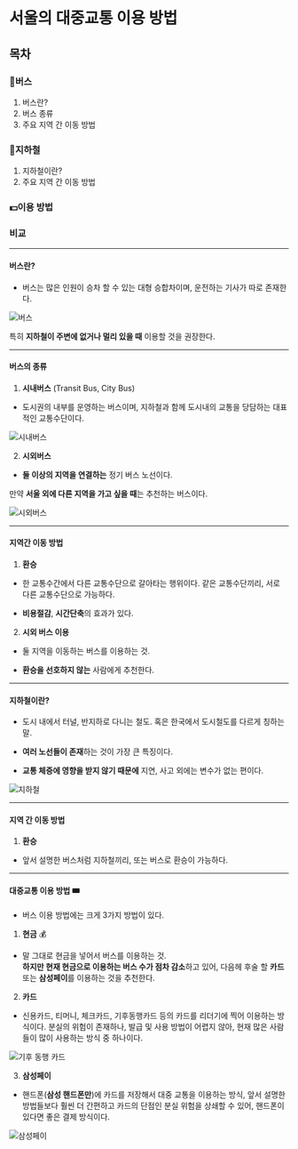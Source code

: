 # 서울의 대중교통 이용 방법

## 목차 

### 🚌버스
1. 버스란?
2. 버스 종류
3. 주요 지역 간 이동 방법

### 🚊지하철
1. 지하철이란?
2. 주요 지역 간 이동 방법

### 💵이용 방법

### 비교

----------


#### 버스란?

- 버스는 많은 인원이 승차 할 수 있는 대형 승합차이며, 운전하는 기사가 따로 존재한다.

![버스](<https://i.namu.wiki/i/rhFgOP8jLY_uGVj6M4sg8oqMclWD-dwtZ78alXUAqcaXu1qleTlH_pqN3COk1gQuaANBIIIimgQcEwNmdU8RKRdEmhLppLhs7wDaWN2kBo1EnMjj7XRXuUHJ476KykSpanYGyJXTqGc7cNsshHE3TQ.webp>)

특히 __지하철이 주변에 없거나 멀리 있을 때__ 이용할 것을 권장한다.

---

#### 버스의 종류

1. **시내버스** (Transit Bus, City Bus)

- 도시권의 내부를 운영하는 버스이며, 지하철과 함께 도시내의 교통을 당담하는 대표적인 교통수단이다.

![시내버스](<https://i.namu.wiki/i/CIkoYmwTUieDR1H72x5dKEL2oHwHjVjoK0BYb4-p-4PSQmRVeBKWup9PwTfz7C08xUF-VneQLrItcWdZqKdTX4V72h6M38l-CivvDZnPrD_O5SCIZPVFaEOd-BzuEqV0fO76EvmMH7aBulVS6eg--g.webp>)


2. **시외버스**

- **둘 이상의 지역을 연결하는** 정기 버스 노선이다.

만약 **서울 외에 다른 지역을 가고 싶을 때**는 추천하는 버스이다.

![시외버스](<https://i.namu.wiki/i/nd3LETcBv_YlhkliKryalYwb196ryaxMQ5s1GANA0_PDMwYPiGa-BVuXyBpFVGnPJCqHLXBY0XQ6mWDohiY5k25beV-6iloideLw3zxtf6DF-15K2Vk-9ShQoMH5SPAA-4mfziwgOxyJxdjBB48GkA.webp>)

------

#### **지역간 이동 방법**

1. **환승**

- 한 교통수간에서 다른 교통수단으로 갈아타는 행위이다.
같은 교통수단끼리, 서로 다른 교통수단으로 가능하다.

- **비용절감**, **시간단축**의 효과가 있다.

2. **시외 버스 이용**

- 둘 지역을 이동하는 버스를 이용하는 것.

- __환승을 선호하지 않는__ 사람에게 추천한다.


----

#### **지하철이란?**

- 도시 내에서 터널, 반지하로 다니는 철도. 혹은 한국에서 도시철도를 다르게 칭하는 말.

- **여러 노선들이 존재**하는 것이 가장 큰 특징이다.

- __교통 체증에 영향을 받지 않기 때문에__ 지연, 사고 외에는 변수가 없는 편이다.


![지하철](<https://i.namu.wiki/i/xEBNEFl9URy8AKZWarL99-8LI6lB-fMH1NxEjO4qtpINgn6JOzb4WlqGclsKWNUbAYx5ha_qblzQoILExP7LdoV9QM1zbDjHtEP4NwaDByvlho59vxP-oLVHwWZGasHgLW3GkkdkaOc8-k5R-bKVwQ.webp>)

----

#### 지역 간 이동 방법

1. **환승**

- 앞서 설명한 버스처럼 지하철끼리, 또는 버스로 환승이 가능하다.

---

#### 대중교통 이용 방법 🎟️

- 버스 이용 방법에는 크게 3가지 방법이 있다.

1. **현금** 💰

- 말 그대로 현금을 넣어서 버스를 이용하는 것.<br>
**하지만 현재 현금으로 이용하는 버스 수가 점차 감소**하고 있어, 다음헤 후술 할 **카드** 또는 **삼성페이**를 이용하는 것을 추천한다.

2. **카드**

- 신용카드, 티머니, 체크카드, 기후동행카드 등의 카드를 리더기에 찍어 이용하는 방식이다.
분실의 위험이 존재하나,
발급 및 사용 방법이 어렵지 않아, 현재 많은 사람들이 많이 사용하는 방식 중 하나이다.

![기후 동행 카드](<https://i.namu.wiki/i/BdFFzIBelt8X42lmlZVF1vtDRXolUWLG0FmemHWLf8r5pq_qY5NzsSeBbWYoQeQvVo9NnoS2Pzok05TVWmd6TDOtFLhtK0TvqyludX_HFKVZr1Shr1LACD8Mj-y5SpUUiQqYfd-w02QUyfzy96kd-g.webp>)

3. **삼성페이**

- 핸드폰(**삼성 핸드폰만**)에 카드를 저장해서 대중 교통을 이용하는 방식, 앞서 설명한 방법들보다 훨씬 더 간편하고 카드의 단점인 분실 위험을 상쇄할 수 있어, 핸드폰이 있다면 좋은 결제 방식이다.

![삼성페이](<https://i.namu.wiki/i/wFqYbhijgfKChiLZ6QBQWShuklVJOywnwJNG8Zx3noY8K2oRQFj2h_JhxaHbZgUwM-y2o7AGVEIfJ5c5UeSiMg.webp>)







